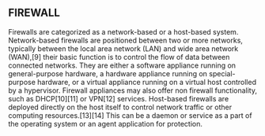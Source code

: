 ## FIREWALL

Firewalls are categorized as a network-based or a host-based system. Network-based firewalls are positioned between two or more networks, typically between the local area network (LAN) and wide area network (WAN),[9] their basic function is to control the flow of data between connected networks. They are either a software appliance running on general-purpose hardware, a hardware appliance running on special-purpose hardware, or a virtual appliance running on a virtual host controlled by a hypervisor. Firewall appliances may also offer non firewall functionality, such as DHCP[10][11] or VPN[12] services. Host-based firewalls are deployed directly on the host itself to control network traffic or other computing resources.[13][14] This can be a daemon or service as a part of the operating system or an agent application for protection.
